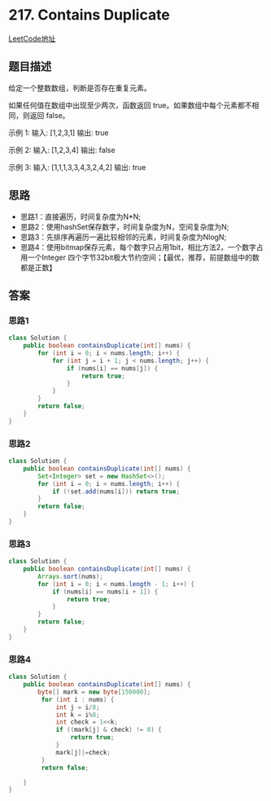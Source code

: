 # 217. Contains Duplicate

[LeetCode地址](https://leetcode-cn.com/problems/contains-duplicate/submissions/)

## 题目描述
给定一个整数数组，判断是否存在重复元素。

如果任何值在数组中出现至少两次，函数返回 true。如果数组中每个元素都不相同，则返回 false。

示例 1:
输入: [1,2,3,1]
输出: true

示例 2:
输入: [1,2,3,4]
输出: false

示例 3:
输入: [1,1,1,3,3,4,3,2,4,2]
输出: true


## 思路
- 思路1：直接遍历，时间复杂度为N*N;
- 思路2：使用hashSet保存数字，时间复杂度为N，空间复杂度为N;
- 思路3：先排序再遍历一遍比较相邻的元素，时间复杂度为NlogN;
- 思路4：使用bitmap保存元素，每个数字只占用1bit，相比方法2，一个数字占用一个Integer 四个字节32bit极大节约空间；【最优，推荐，前提数组中的数都是正数】

## 答案

### 思路1
```java
class Solution {
    public boolean containsDuplicate(int[] nums) {
        for (int i = 0; i < nums.length; i++) {
            for (int j = i + 1; j < nums.length; j++) {
                if (nums[i] == nums[j]) {
                    return true;
                }
            }
        }
        return false;
    }
}
```

### 思路2
```java
class Solution {
    public boolean containsDuplicate(int[] nums) {
        Set<Integer> set = new HashSet<>();
        for (int i = 0; i < nums.length; i++) {
            if (!set.add(nums[i])) return true; 
        }
        return false;
    }
}
```

### 思路3
```java
class Solution {
    public boolean containsDuplicate(int[] nums) {
        Arrays.sort(nums);
        for (int i = 0; i < nums.length - 1; i++) {
            if (nums[i] == nums[i + 1]) {
                return true;
            }
        }
        return false;
    }
}
```

### 思路4  

```java
class Solution {
    public boolean containsDuplicate(int[] nums) {
        byte[] mark = new byte[150000];
         for (int i : nums) {
             int j = i/8;
             int k = i%8;
             int check = 1<<k;
             if ((mark[j] & check) != 0) {
                 return true;
             }
             mark[j]|=check;
         }
         return false;

    }
}
```

